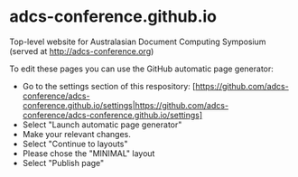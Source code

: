 # adcs-conference.github.io
Top-level website for Australasian Document Computing Symposium (served at http://adcs-conference.org)

To edit these pages you can use the GitHub automatic page generator:
* Go to the settings section of this respository: [https://github.com/adcs-conference/adcs-conference.github.io/settings|https://github.com/adcs-conference/adcs-conference.github.io/settings]
* Select "Launch automatic page generator"
* Make your relevant changes.
* Select "Continue to layouts"
* Please chose the "MINIMAL" layout
* Select "Publish page"
